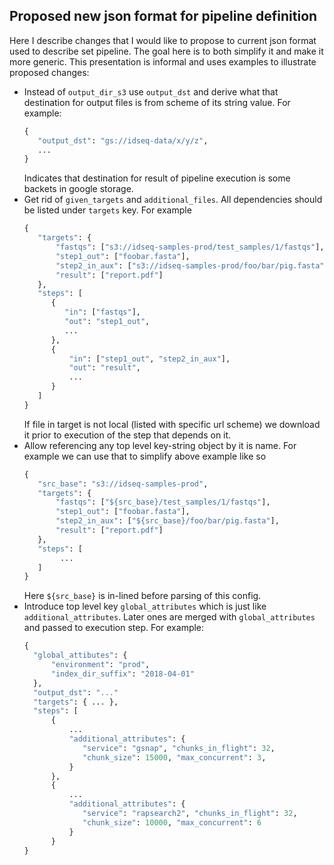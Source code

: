 ## Proposed new json format for pipeline definition

Here I describe changes that I would like to propose to current json format used to describe
set pipeline. The goal here is to both simplify it and make it more generic. This presentation
is informal and uses examples to illustrate proposed changes:

* Instead of `output_dir_s3` use `output_dst` and derive what that destination for output 
files is from scheme of its string value. For example:
    ```python
   {
       "output_dst": "gs://idseq-data/x/y/z",
       ...
   }
    ```
  Indicates that destination for result of pipeline execution is some backets in google storage.
* Get rid of `given_targets` and `additional_files`. All dependencies should be listed 
    under `targets` key. For example
    ```python
   {
       "targets": {
           "fastqs": ["s3://idseq-samples-prod/test_samples/1/fastqs"],
           "step1_out": ["foobar.fasta"],
           "step2_in_aux": ["s3://idseq-samples-prod/foo/bar/pig.fasta"],
           "result": ["report.pdf"]
       },
       "steps": [
          {
             "in": ["fastqs"],
             "out": "step1_out",
             ...
          },
          {
              "in": ["step1_out", "step2_in_aux"],
              "out": "result",
              ...
          }
       ]
   }
    ```
    If file in target is not local (listed with specific url scheme) we download it prior to 
    execution of the step that depends on it.
* Allow referencing any top level key-string object by it is name. For example we can use that
to simplify above example like so
    ```python
   {
       "src_base": "s3://idseq-samples-prod",
       "targets": {
           "fastqs": ["${src_base}/test_samples/1/fastqs"],
           "step1_out": ["foobar.fasta"],
           "step2_in_aux": ["${src_base}/foo/bar/pig.fasta"],
           "result": ["report.pdf"]
       },
       "steps": [
            ...
       ]      
   }
    ```
    Here `${src_base}` is in-lined before parsing of this config.
* Introduce top level key `global_attributes` which is just like `additional_attributes`.
Later ones are merged with `global_attributes` and passed to execution step. For example:
    ```python
   {
      "global_attibutes": {
          "environment": "prod",
          "index_dir_suffix": "2018-04-01"
      },
      "output_dst": "..."
      "targets": { ... },
      "steps": [
          {
              ...
              "additional_attributes": {
                 "service": "gsnap", "chunks_in_flight": 32,
                 "chunk_size": 15000, "max_concurrent": 3,
              }
          },
          {
              ...
              "additional_attributes": {
                 "service": "rapsearch2", "chunks_in_flight": 32,
                 "chunk_size": 10000, "max_concurrent": 6
              }
          }
   }
    ```

